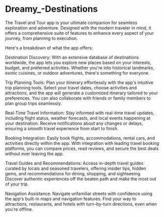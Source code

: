 # Dreamy_-Destinations
The Travel and Tour app is your ultimate companion for seamless exploration and adventure. Designed with the modern traveler in mind, it offers a comprehensive suite of features to enhance every aspect of your journey, from planning to execution.

Here's a breakdown of what the app offers:

Destination Discovery: With an extensive database of destinations worldwide, the app lets you explore new places based on your interests, budget, and preferred activities. Whether you're into historical landmarks, exotic cuisines, or outdoor adventures, there's something for everyone.

Trip Planning Tools: Plan your itinerary effortlessly with the app's intuitive trip planning tools. Select your travel dates, choose activities and attractions, and the app will generate a customized itinerary tailored to your preferences. You can also collaborate with friends or family members to plan group trips seamlessly.

Real-Time Travel Information: Stay informed with real-time travel updates, including flight status, weather forecasts, and local events happening at your destination. Receive notifications about any changes or delays, ensuring a smooth travel experience from start to finish.

Booking Integration: Easily book flights, accommodations, rental cars, and activities directly within the app. With integration with leading travel booking platforms, you can compare prices, read reviews, and secure the best deals without ever leaving the app.

Travel Guides and Recommendations: Access in-depth travel guides curated by locals and seasoned travelers, offering insider tips, hidden gems, and recommendations for dining, shopping, and sightseeing. Discover authentic experiences off the beaten path and make the most out of your trip.

Navigation Assistance: Navigate unfamiliar streets with confidence using the app's built-in maps and navigation features. Find your way to attractions, restaurants, and hotels with turn-by-turn directions, even when you're offline.
